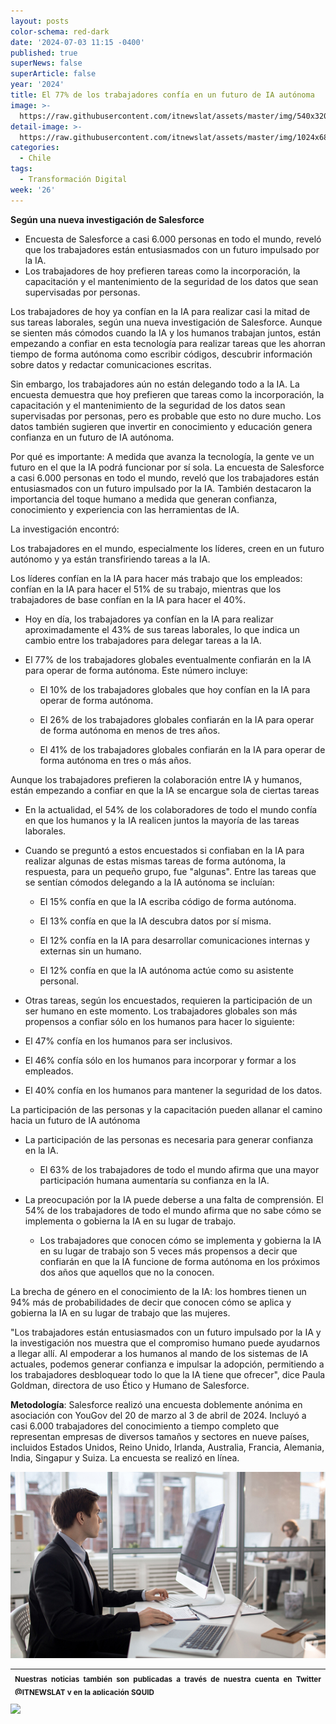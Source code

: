 ```yaml
---
layout: posts
color-schema: red-dark
date: '2024-07-03 11:15 -0400'
published: true
superNews: false
superArticle: false
year: '2024'
title: El 77% de los trabajadores confía en un futuro de IA autónoma
image: >-
  https://raw.githubusercontent.com/itnewslat/assets/master/img/540x320/trabajador-en-pantalla-p.jpg
detail-image: >-
  https://raw.githubusercontent.com/itnewslat/assets/master/img/1024x680/trabajador-en-pantalla-g.jpg
categories:
  - Chile
tags:
  - Transformación Digital
week: '26'
---
```

**Según una nueva investigación de Salesforce**

- Encuesta de Salesforce a casi 6.000 personas en todo el mundo, reveló que los trabajadores están entusiasmados con un futuro impulsado por la IA.
- Los trabajadores de hoy prefieren tareas como la incorporación, la capacitación y el mantenimiento de la seguridad de los datos que sean supervisadas por personas.

Los trabajadores de hoy ya confían en la IA para realizar casi la mitad de sus tareas laborales, según una nueva investigación de Salesforce. Aunque se sienten más cómodos cuando la IA y los humanos trabajan juntos, están empezando a confiar en esta tecnología para realizar tareas que les ahorran tiempo de forma autónoma como escribir códigos, descubrir información sobre datos y redactar comunicaciones escritas.

Sin embargo, los trabajadores aún no están delegando todo a la IA. La encuesta demuestra que hoy prefieren que tareas como la incorporación, la capacitación y el mantenimiento de la seguridad de los datos sean supervisadas por personas, pero es probable que esto no dure mucho. Los datos también sugieren que invertir en conocimiento y educación genera confianza en un futuro de IA autónoma.

Por qué es importante: A medida que avanza la tecnología, la gente ve un futuro en el que la IA podrá funcionar por sí sola. La encuesta de Salesforce a casi 6.000 personas en todo el mundo, reveló que los trabajadores están entusiasmados con un futuro impulsado por la IA. También destacaron la importancia del toque humano a medida que generan confianza, conocimiento y experiencia con las herramientas de IA.

La investigación encontró:

Los trabajadores en el mundo, especialmente los líderes, creen en un futuro autónomo y ya están transfiriendo tareas a la IA.

Los líderes confían en la IA para hacer más trabajo que los empleados: confían en la IA para hacer el 51% de su trabajo, mientras que los trabajadores de base confían en la IA para hacer el 40%.

- Hoy en día, los trabajadores ya confían en la IA para realizar aproximadamente el 43% de sus tareas laborales, lo que indica un cambio entre los trabajadores para delegar tareas a la IA.
- El 77% de los trabajadores globales eventualmente confiarán en la IA para operar de forma autónoma. Este número incluye:

  - El 10% de los trabajadores globales que hoy confían en la IA para operar de forma autónoma.

  - El 26% de los trabajadores globales confiarán en la IA para operar de forma autónoma en menos de tres años.

  - El 41% de los trabajadores globales confiarán en la IA para operar de forma autónoma en tres o más años.

Aunque los trabajadores prefieren la colaboración entre IA y humanos, están empezando a confiar en que la IA se encargue sola de ciertas tareas

- En la actualidad, el 54% de los colaboradores de todo el mundo confía en que los humanos y la IA realicen juntos la mayoría de las tareas laborales.
- Cuando se preguntó a estos encuestados si confiaban en la IA para realizar algunas de estas mismas tareas de forma autónoma, la respuesta, para un pequeño grupo, fue "algunas". Entre las tareas que se sentían cómodos delegando a la IA autónoma se incluían:

  - El 15% confía en que la IA escriba código de forma autónoma.

  - El 13% confía en que la IA descubra datos por sí misma.

  - El 12% confía en la IA para desarrollar comunicaciones internas y externas sin un humano.

  - El 12% confía en que la IA autónoma actúe como su asistente personal.

- Otras tareas, según los encuestados, requieren la participación de un ser humano en este momento. Los trabajadores globales son más propensos a confiar sólo en los humanos para hacer lo siguiente:

- El 47% confía en los humanos para ser inclusivos.

- El 46% confía sólo en los humanos para incorporar y formar a los empleados.

- El 40% confía en los humanos para mantener la seguridad de los datos.

La participación de las personas y la capacitación pueden allanar el camino hacia un futuro de IA autónoma

- La participación de las personas es necesaria para generar confianza en la IA.

  - El 63% de los trabajadores de todo el mundo afirma que una mayor participación humana aumentaría su confianza en la IA.

- La preocupación por la IA puede deberse a una falta de comprensión. El 54% de los trabajadores de todo el mundo afirma que no sabe cómo se implementa o gobierna la IA en su lugar de trabajo.

  - Los trabajadores que conocen cómo se implementa y gobierna la IA en su lugar de trabajo son 5 veces más propensos a decir que confiarán en que la IA funcione de forma autónoma en los próximos dos años que aquellos que no la conocen.

La brecha de género en el conocimiento de la IA: los hombres tienen un 94% más de probabilidades de decir que conocen cómo se aplica y gobierna la IA en su lugar de trabajo que las mujeres.

"Los trabajadores están entusiasmados con un futuro impulsado por la IA y la investigación nos muestra que el compromiso humano puede ayudarnos a llegar allí. Al empoderar a los humanos al mando de los sistemas de IA actuales, podemos generar confianza e impulsar la adopción, permitiendo a los trabajadores desbloquear todo lo que la IA tiene que ofrecer", dice Paula Goldman, directora de uso Ético y Humano de Salesforce.

**Metodología**: Salesforce realizó una encuesta doblemente anónima en asociación con YouGov del 20 de marzo al 3 de abril de 2024. Incluyó a casi 6.000 trabajadores del conocimiento a tiempo completo que representan empresas de diversos tamaños y sectores en nueve países, incluidos Estados Unidos, Reino Unido, Irlanda, Australia, Francia, Alemania, India, Singapur y Suiza. La encuesta se realizó en línea.

![](https://raw.githubusercontent.com/itnewslat/assets/master/img/540x320/trabajador-en-pantalla-p.jpg)

<table style="height: 42px;" width="569">
<tbody>
<tr>
<td style="text-align: justify;"><sub><strong>Nuestras noticias también son publicadas a través de nuestra cuenta en Twitter <a href="https://twitter.com/itnewslat?lang=es">@ITNEWSLAT</a> y en la aplicación <a href="https://squidapp.co/en/">SQUID</a></strong></sub></td>
</tr>
</tbody>
</table>

<img src="https://tracker.metricool.com/c3po.jpg?hash=56f88a41e39ab42c063cc51676587a04"/>